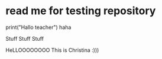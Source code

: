<h1> read me for testing repository </h1>

print("Hallo teacher")
haha

Stuff
Stuff
Stuff

HeLLOOOOOOOO This is Christina :)))
